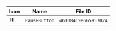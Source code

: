 | Icon | Name | File ID |
| ---  | ---  | ---     |
| ![](PauseButton.png) | `PauseButton` | `461084198665957024` |
